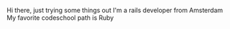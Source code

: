 Hi there, just trying some things out
I'm a rails developer from Amsterdam
My favorite codeschool path is Ruby
